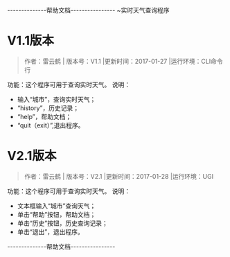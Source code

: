 --------------帮助文档----------------
~实时天气查询程序

# V1.1版本

>作者：雷云鹤 | 版本号：V1.1 |更新时间：2017-01-27 |运行环境：CLI命令行

功能：这个程序可用于查询实时天气。
说明：

+ 输入“城市”，查询实时天气；
+ “history”，历史记录；
+ “help”，帮助文档；
+ “quit（exit）”,退出程序。

# V2.1版本

>作者：雷云鹤 | 版本号：V2.1 |更新时间：2017-01-28 |运行环境：UGI

功能：这个程序可用于查询实时天气。
说明：

+ 文本框输入“城市”查询天气；
+ 单击“帮助”按钮，帮助文档；
+ 单击“历史”按钮，历史查询记录；
+ 单击“退出”，退出程序。

--------------帮助文档----------------